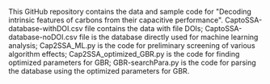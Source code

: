 This GitHub repository contains the data and sample code for "Decoding intrinsic features of carbons from their capacitive performance". 
CaptoSSA-database-withDOI.csv file contains the data with file DOIs;
CaptoSSA-database-noDOI.csv file is the database directly used for machine learning analysis;
Cap2SSA_ML.py is the code for preliminary screening of various algorithm effects;
Cap2SSA_optimized_GBR.py is the code for finding optimized parameters for GBR;
GBR-searchPara.py is the code for parsing the database using the optimized parameters for GBR.
